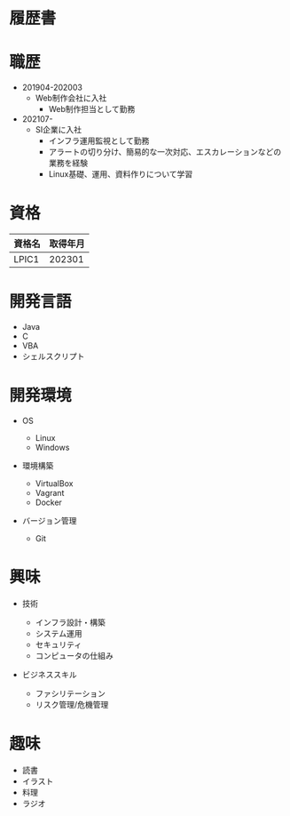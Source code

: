 # 履歴書

# 職歴
* 201904-202003
	* Web制作会社に入社
		* Web制作担当として勤務
* 202107-
	* SI企業に入社
		* インフラ運用監視として勤務
		* アラートの切り分け、簡易的な一次対応、エスカレーションなどの業務を経験
		* Linux基礎、運用、資料作りについて学習

# 資格
|資格名|取得年月|
|:---|:---|
|LPIC1|202301|

# 開発言語
* Java
* C
* VBA
* シェルスクリプト

# 開発環境
* OS
	* Linux
	* Windows

* 環境構築
	* VirtualBox
	* Vagrant
	* Docker

* バージョン管理
	* Git

# 興味
* 技術
	* インフラ設計・構築
	* システム運用
	* セキュリティ
	* コンピュータの仕組み

* ビジネススキル
	* ファシリテーション
	* リスク管理/危機管理

# 趣味
* 読書
* イラスト
* 料理
* ラジオ